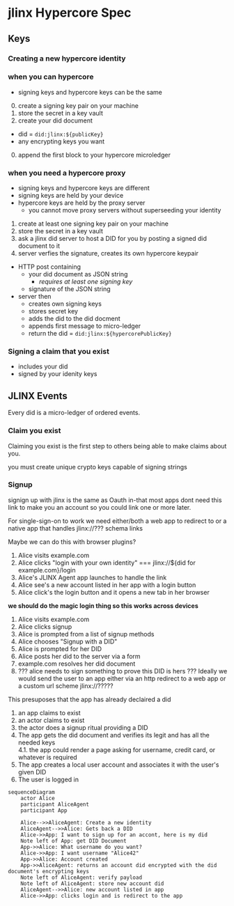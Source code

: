 # jlinx Hypercore Spec

## Keys



### Creating a new hypercore identity

### when you can hypercore

- signing keys and hypercore keys can be the same

0. create a signing key pair on your machine
0. store the secret in a key vault
0. create your did document
  - did = `did:jlinx:${publicKey}`
  - any encrypting keys you want
0. append the first block to your hypercore microledger

### when you need a hypercore proxy

- signing keys and hypercore keys are different
- signing keys are held by your device
- hypercore keys are held by the proxy server
  - you cannot move proxy servers without superseeding your identity

1. create at least one signing key pair on your machine
2. store the secret in a key vault 
3. ask a jlinx did server to host a DID for you by posting a signed did document to it
4. server verfies the signature, creates its own hypercore keypair
  - HTTP post containing  
    - your did document as JSON string
      - *requires at least one signing key*  
    - signature of the JSON string  
  - server then
    - creates own signing keys
    - stores secret key
    - adds the did to the did docment
    - appends first message to micro-ledger
    - return the did = `did:jlinx:${hypercorePublicKey}`

### Signing a claim that you exist

- includes your did
- signed by your idenity keys



## JLINX Events

Every did is a micro-ledger of ordered events. 


### Claim you exist

Claiming you exist is the first step to others being able to make claims about you.

you must create unique crypto keys capable of signing strings


### Signup


signign up with jlinx is the same as Oauth in-that most apps dont need this link to make you an account
so you could link one or more later.

For single-sign-on to work we need either/both a web app to redirect to or a native app that handles jlinx://??? schema links

Maybe we can do this with browser plugins?


1. Alice visits example.com
2. Alice clicks "login with your own identity" === jlinx://${did for example.com}/login
3. Alice's JLINX Agent app launches to handle the link
4. Alice see's a new account listed in her app with a login button
5. Alice click's the login button and it opens a new tab in her browser

**we should do the magic login thing so this works across devices**


1. Alice visits example.com
2. Alice clicks signup
3. Alice is prompted from a list of signup methods
4. Alice chooses "Signup with a DID"
5. Alice is prompted for her DID
6. Alice posts her did to the server via a form
7. example.com resolves her did document
8. ??? alice needs to sign something to prove this DID is hers ???
   Ideally we would send the user to an app either via an http redirect to a web app or a custom url scheme jlinx://?????


This presuposes that the app has already declaired a did

1. an app claims to exist
2. an actor claims to exist
3. the actor does a signup ritual providing a DID
4. The app gets the did document and verifies its legit and has all the needed keys  
4.1. the app could render a page asking for username, credit card, or whatever is required
5. The app creates a local user account and associates it with the user's given DID
6. The user is logged in



```mermaid
sequenceDiagram
    actor Alice
    participant AliceAgent
    participant App

    Alice-->>AliceAgent: Create a new identity
    AliceAgent-->>Alice: Gets back a DID
    Alice->>App: I want to sign up for an accont, here is my did
    Note left of App: get DID Document
    App->>Alice: What username do you want?
    Alice->>App: I want username "Alice42"
    App->>Alice: Account created
    App->>AliceAgent: returns an account did encrypted with the did document's encrypting keys
    Note left of AliceAgent: verify payload
    Note left of AliceAgent: store new account did
    AliceAgent-->>Alice: new account listed in app
    Alice->>App: clicks login and is redirect to the app
```
